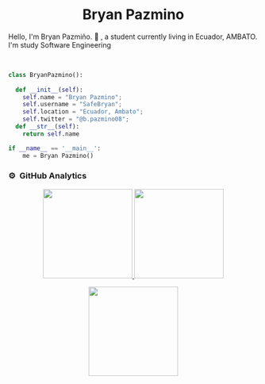 

<h1 align="center">
  <b>Bryan Pazmino</b>
</h1>

Hello, I'm Bryan Pazmiño. 👋
, a student currently living in Ecuador, AMBATO. I'm study Software Engineering

<br>



```python
class BryanPazmino():
    
  def __init__(self):
    self.name = "Bryan Pazmino";
    self.username = "SafeBryan";
    self.location = "Ecuador, Ambato";
    self.twitter = "@b.pazmino08";
  def __str__(self):
    return self.name

if __name__ == '__main__':
    me = Bryan Pazmino()
```

### ⚙️ &nbsp;GitHub Analytics

<p align="center">
  <a href="https://github.com/Adityakanoi2001">
    <img height="180em" src="https://github-readme-stats-eight-theta.vercel.app/api?username=SafeBryan&show_icons=true&theme=algolia&include_all_commits=true&count_private=true"/>
  </a>
  <a href="https://github.com/Adityakanoi2001">
    <img height="180em" src="https://github-readme-stats-eight-theta.vercel.app/api/top-langs/?username=SafeBryan&layout=compact&langs_count=8&theme=algolia"/>
  </a>
</p>

<p align="center">
  <img height="180em" src="https://github-readme-streak-stats.herokuapp.com/?user=SafeBryan&theme=dark&hide_border=true"/>
</p>


